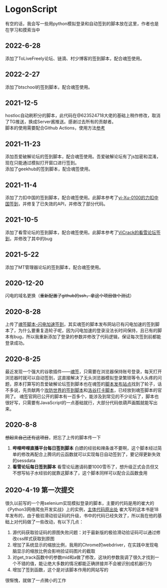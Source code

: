 # LogonScript
有空的话，我会写一些用python模拟登录和自动签到的脚本放在这里，作者也是在学习和摸索当中

## 2022-6-28
添加了ToLiveFreely论坛、链滴、村少博客的签到脚本，配合魂签使用。

## 2022-2-27
添加了btschool的签到脚本，配合魂签使用。

## 2021-12-5
hostloc自动刷积分的脚本，此代码在@623524718大佬的基础上稍作修改，取消了TG推送，换成Server酱推送。感谢过去所有的贡献者。  
脚本的使用需要配合Github Actions，使用方法[参考](https://github.com/623524718/HostlocAutoGetPoints)

## 2021-11-23
添加吾爱破解论坛的签到脚本，配合魂签使用。吾爱破解论坛有了js加密和混淆，现在只能通过模拟打开窗口进行签到。  
添加了geekhub的签到脚本，配合魂签使用。

## 2021-11-4
添加了力扣中国的签到脚本，配合魂签使用。此脚本参考了[yi-Xu-0100的力扣中国签到](https://soulsign.inu1255.cn/script/yi-Xu-0100/%E5%8A%9B%E6%89%A3%E4%B8%AD%E5%9B%BD.js)，并修复了已失效的API，并修改了部分代码。

## 2021-10-5
添加了看雪论坛的签到脚本，配合魂签使用。此脚本参考了[ViCrack的看雪论坛签到](https://soulsign.inu1255.cn/script/ViCrack/%E7%9C%8B%E9%9B%AA%E8%AE%BA%E5%9D%9B.js#soulsign-install)，并修改了其中的bug

## 2021-5-22
添加了MT管理器论坛的签到脚本，配合魂签使用。

## 2020-12-20
闪电的域名更换（~~重新配置了github的ssh，拿这个项目做个测试~~）

## 2020-8-28
上传了[魂签脚本-闪电加速签到](https://soulsign.inu1255.cn/scripts/246)，其实魂签的脚本发布网站已有闪电加速的签到脚本了，为什么要重复造轮子呢，因为闪电加速的登录没法长时间保持，且已有的脚本有bug，所以我重新添加了登录的参数并修改了代码逻辑，保证每次签到前都能登录成功。

## 2020-8-25
最近发现一个强大的谷歌插件——[魂签](https://chrome.google.com/webstore/detail/%E9%AD%82%E7%AD%BE/llbielhggjekmfjikgkcaloghnibafdl)，只需要在浏览器保持账号登录，每天打开浏览器时就可以自动签到，这直接解决了无头浏览器模拟登录繁琐等令人头疼的问题，原本打算写的吾爱破解论坛签到脚本也在魂签的[脚本发布站点](https://soulsign.inu1255.cn/)找到了轮子，话不多说，先贡献两个[攻防世界的签到脚本](https://soulsign.inu1255.cn/scripts/243)和[洛谷打卡脚本](https://soulsign.inu1255.cn/scripts/244)，已经放到魂签脚本的官网了。
魂签官网已公开的脚本有一百多个，能涉及到常见的不少论坛了，脚本也很好写，只需要有JavaScript的一点基础就行，大部分代码依葫芦画瓢就能写出来。

## 2020-8-8
~~想起来自己还有这项目~~，把忘了上传的脚本传一下
1. **哔哩哔哩直播平台每日签到脚本**
白嫖的经验和辣条谁不要啊，这个脚本经过简单的修改再配合上腾讯的云函数就可以实现每日自动签到了，要记得更新失效的sessdata
2. **看雪论坛每日签到脚本**
看雪论坛邀请码要1000雪币了，想升级正式会员但又不想写帖子水经验的就靠这脚本了，这个脚本同样可以配合云函数食用

## 2020-4-19 第一次提交
很久以前写的一个用selenium实现模拟登录的脚本，主要的代码是用的崔大的《Python3网络爬虫开发实战》上的实例，[主体代码原出处](https://github.com/Germey/Python3WebSpider/blob/master/8.2-%E6%9E%81%E9%AA%8C%E6%BB%91%E5%8A%A8%E9%AA%8C%E8%AF%81%E7%A0%81%E8%AF%86%E5%88%AB.md)
崔大写的这本书是18年发布的，由于极验滑动验证码的升级，书中的代码已经失效了，所以我在他的基础上对代码做了一些改动，有以下几点：
1. 源代码获取验证码的原图失败问题：对于最新版的极验滑动验证码可以通过修改css样式获取到原图
2. 增加了系统显示的缩放比例，我用的Chrome的webdriver，在实践中发现电脑显示的缩放比例会影响验证码图片的截取
3. 对get_track函数中的参数mid和a做了修改，这块的参数我调了很久才找到一个不错的值，能让绝大多数的情况都能正确拼接并不会被识别成机器行为
4. 增加了签到函数，这个是对该脚本作用的网站写的

很惭愧，就做了一点微小的工作